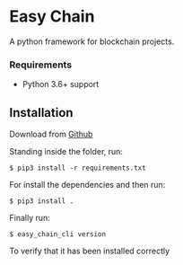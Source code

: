 # Easy Chain

A python framework for blockchain projects.


### Requirements

* Python 3.6+ support


## Installation

Download from [Github](https://github.com/jbokser/easy_chain)

Standing inside the folder, run:

```
$ pip3 install -r requirements.txt 
```

For install the dependencies and then run:

```
$ pip3 install .
```

Finally run:

```
$ easy_chain_cli version
```

To verify that it has been installed correctly
